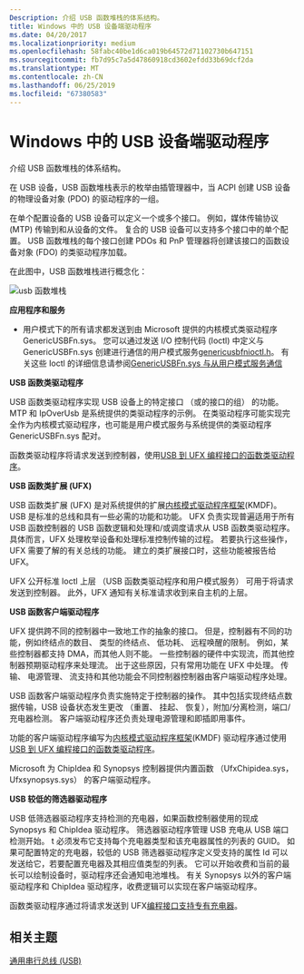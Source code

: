 ```yaml
---
Description: 介绍 USB 函数堆栈的体系结构。
title: Windows 中的 USB 设备端驱动程序
ms.date: 04/20/2017
ms.localizationpriority: medium
ms.openlocfilehash: 58fabc40be1d6ca019b64572d71102730b647151
ms.sourcegitcommit: fb7d95c7a5d47860918cd3602efdd33b69dcf2da
ms.translationtype: MT
ms.contentlocale: zh-CN
ms.lasthandoff: 06/25/2019
ms.locfileid: "67380583"
---
```

# <a name="usb-device-side-drivers-in-windows"></a>Windows 中的 USB 设备端驱动程序


介绍 USB 函数堆栈的体系结构。




在 USB 设备，USB 函数堆栈表示的枚举由插管理器中，当 ACPI 创建 USB 设备的物理设备对象 (PDO) 的驱动程序的一组。

在单个配置设备的 USB 设备可以定义一个或多个接口。 例如，媒体传输协议 (MTP) 传输到和从设备的文件。 复合的 USB 设备可以支持多个接口中的单个配置。 USB 函数堆栈的每个接口创建 PDOs 和 PnP 管理器将创建该接口的函数设备对象 (FDO) 的类驱动程序加载。

在此图中，USB 函数堆栈进行概念化：

![usb 函数堆栈](images/usb-fn.png)

**应用程序和服务**

- 用户模式下的所有请求都发送到由 Microsoft 提供的内核模式类驱动程序 GenericUSBFn.sys。 您可以通过发送 I/O 控制代码 (Ioctl) 中定义与 GenericUSBFn.sys 创建进行通信的用户模式服务[genericusbfnioctl.h](https://docs.microsoft.com/windows/desktop/api/genericusbfnioctl/)。 有关这些 Ioctl 的详细信息请参阅[GenericUSBFn.sys 与从用户模式服务通信](https://docs.microsoft.com/windows-hardware/drivers/usbcon/user-mode-services-ufx)

**USB 函数类驱动程序**

USB 函数类驱动程序实现 USB 设备上的特定接口 （或的接口的组） 的功能。 MTP 和 IpOverUsb 是系统提供的类驱动程序的示例。 在类驱动程序可能实现完全作为内核模式驱动程序，也可能是用户模式服务与系统提供的类驱动程序 GenericUSBFn.sys 配对。

函数类驱动程序将请求发送到控制器，使用[USB 到 UFX 编程接口的函数类驱动程序](https://docs.microsoft.com/previous-versions/windows/hardware/drivers/mt188008(v=vs.85))。

**USB 函数类扩展 (UFX)**

USB 函数类扩展 (UFX) 是对系统提供的扩展[内核模式驱动程序框架](https://docs.microsoft.com/windows-hardware/drivers/debugger/kernel-mode-driver-framework-debugging)(KMDF)。 USB 是标准的总线和具有一些必需的功能和功能。 UFX 负责实现普遍适用于所有 USB 函数控制器的 USB 函数逻辑和处理和/或调度请求从 USB 函数类驱动程序。 具体而言，UFX 处理枚举设备和处理标准控制传输的过程。 若要执行这些操作，UFX 需要了解的有关总线的功能。 建立的类扩展接口时，这些功能被报告给 UFX。

UFX 公开标准 Ioctl 上层 （USB 函数类驱动程序和用户模式服务） 可用于将请求发送到控制器。 此外，UFX 通知有关标准请求收到来自主机的上层。

**USB 函数客户端驱动程序**

UFX 提供跨不同的控制器中一致地工作的抽象的接口。 但是，控制器有不同的功能，例如终结点的数目、 类型的终结点、 低功耗、 远程唤醒的限制。 例如，某些控制器都支持 DMA，而其他人则不能。 一些控制器的硬件中实现流，而其他控制器预期驱动程序来处理流。 出于这些原因，只有常用功能在 UFX 中处理。 传输、 电源管理、 流支持和其他功能会不同控制器控制器由客户端驱动程序处理。

USB 函数客户端驱动程序负责实施特定于控制器的操作。 其中包括实现终结点数据传输，USB 设备状态发生更改 （重置、 挂起、 恢复），附加/分离检测，端口/充电器检测。 客户端驱动程序还负责处理电源管理和即插即用事件。

功能的客户端驱动程序编写为[内核模式驱动程序框架](https://docs.microsoft.com/windows-hardware/drivers/debugger/kernel-mode-driver-framework-debugging)(KMDF) 驱动程序通过使用[USB 到 UFX 编程接口的函数类驱动程序](https://docs.microsoft.com/previous-versions/windows/hardware/drivers/mt188008(v=vs.85))。

Microsoft 为 ChipIdea 和 Synopsys 控制器提供内置函数 （UfxChipidea.sys，Ufxsynopsys.sys） 的客户端驱动程序。

**USB 较低的筛选器驱动程序**

USB 低筛选器驱动程序支持检测的充电器，如果函数控制器使用的现成 Synopsys 和 ChipIdea 驱动程序。 筛选器驱动程序管理 USB 充电从 USB 端口检测开始。 t 必须发布它支持每个充电器类型和该充电器属性的列表的 GUID。 如果可配置特定的充电器，较低的 USB 筛选器驱动程序定义受支持的属性 Id 可以发送给它，若要配置充电器及其相应值类型的列表。 它可以开始收费和当前的最长可以绘制设备时，驱动程序还会通知电池堆栈。 有关 Synopsys 以外的客户端驱动程序和 ChipIdea 驱动程序，收费逻辑可以实现在客户端驱动程序。

函数类驱动程序通过将请求发送到 UFX[编程接口支持专有充电器](https://docs.microsoft.com/previous-versions/windows/hardware/drivers/mt188012(v=vs.85))。

## <a name="related-topics"></a>相关主题
[通用串行总线 (USB)](https://docs.microsoft.com/windows-hardware/drivers/)  



